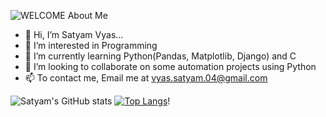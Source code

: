 ![WELCOME](https://user-images.githubusercontent.com/112865144/188465114-be24d914-200f-4fef-9119-8c8bf6e16e3c.png)
About Me

- 👋 Hi, I’m Satyam Vyas...
- 👀 I’m interested in Programming
- 🌱 I’m currently learning Python(Pandas, Matplotlib, Django) and C
- 💞️ I’m looking to collaborate on some automation projects using Python
- 📫 To contact me, Email me at vyas.satyam.04@gmail.com

![Satyam's GitHub stats](https://github-readme-stats.vercel.app/api?username=SatyamVyas04&show_icons=true&theme=radical)
[![Top Langs](https://github-readme-stats.vercel.app/api/top-langs/?username=satyamvyas04&layout=compact)](https://github.com/satyamvyas04/github-readme-stats)!
